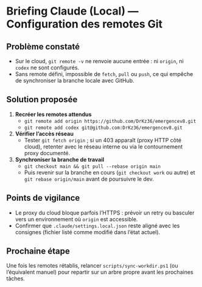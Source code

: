 # Briefing Claude (Local) — Configuration des remotes Git

## Problème constaté
- Sur le cloud, `git remote -v` ne renvoie aucune entrée : ni `origin`, ni `codex` ne sont configurés.
- Sans remote défini, impossible de `fetch`, `pull` ou `push`, ce qui empêche de synchroniser la branche locale avec GitHub.

## Solution proposée
1. **Recréer les remotes attendus**
   - `git remote add origin https://github.com/DrKz36/emergencev8.git`
   - `git remote add codex git@github.com:DrKz36/emergencev8.git`
2. **Vérifier l’accès réseau**
   - Tester `git fetch origin` ; si un 403 apparaît (proxy HTTP côté cloud), retenter avec le réseau interne ou via le contournement proxy documenté.
3. **Synchroniser la branche de travail**
   - `git checkout main && git pull --rebase origin main`
   - Puis revenir sur la branche en cours (`git checkout work` ou autre) et `git rebase origin/main` avant de poursuivre le dev.

## Points de vigilance
- Le proxy du cloud bloque parfois l’HTTPS : prévoir un retry ou basculer vers un environnement où `origin` est accessible.
- Confirmer que `.claude/settings.local.json` reste aligné avec les consignes (fichier listé comme modifié dans l’état actuel).

## Prochaine étape
Une fois les remotes rétablis, relancer `scripts/sync-workdir.ps1` (ou l’équivalent manuel) pour repartir sur un arbre propre avant les prochaines tâches.
